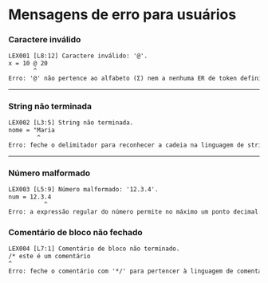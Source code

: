 # Mensagens de erro para usuários

### Caractere inválido
```txt
LEX001 [L8:12] Caractere inválido: '@'.
x = 10 @ 20
       ^
Erro: '@' não pertence ao alfabeto (Σ) nem a nenhuma ER de token definida.
```

---

### String não terminada
```txt
LEX002 [L3:5] String não terminada.
nome = "Maria
        ^
Erro: feche o delimitador para reconhecer a cadeia na linguagem de strings (ER).
```

---

### Número malformado
```txt
LEX003 [L5:9] Número malformado: '12.3.4'.
num = 12.3.4
          ^
Erro: a expressão regular do número permite no máximo um ponto decimal.
```

### Comentário de bloco não fechado
```txt
LEX004 [L7:1] Comentário de bloco não terminado.
/* este é um comentário
^
Erro: feche o comentário com '*/' para pertencer à linguagem de comentários de bloco.
```